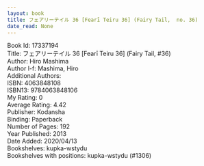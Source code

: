```yaml
---
layout: book
title: フェアリーテイル 36 [Fearī Teiru 36] (Fairy Tail,  no. 36)
date_read: None
---
```


Book Id: 17337194<br />
Title: フェアリーテイル 36 [Fearī Teiru 36] (Fairy Tail, #36)<br />
Author: Hiro Mashima<br />
Author l-f: Mashima, Hiro<br />
Additional Authors: <br />
ISBN: 4063848108<br />
ISBN13: 9784063848106<br />
My Rating: 0<br />
Average Rating: 4.42<br />
Publisher: Kodansha<br />
Binding: Paperback<br />
Number of Pages: 192<br />
Year Published: 2013<br />
Date Added: 2020/04/13<br />
Bookshelves: kupka-wstydu<br />
Bookshelves with positions: kupka-wstydu (#1306)<br />

